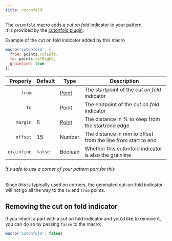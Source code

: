 ```yaml
---
title: cutonfold
---
```


The `cutonfold` macro adds a _cut on fold_ indicator to your pattern.\
It is provided by the [cutonfold plugin](/reference/plugins/cutonfold).

<Example part="plugin_cutonfold">
Example of the cut on fold indicator added by this macro
</Example>

```js
macro('cutonfold', {
  from: points.cofLeft,
  to: points.cofRight,
  grainline: true
})
```

| Property    | Default | Type                | Description |
|------------:|---------|---------------------|-------------|
| `from`      |         | [Point](/reference/api/point) | The startpoint of the _cut on fold_ indicator |
| `to`        |         | [Point](/reference/api/point) | The endpoint of the _cut on fold_ indicator |
| `margin`    | 5       | [Point](/reference/api/point) | The distance in % to keep from the start/end edge |
| `offset`    | 15      | Number              | The distance in mm to offset from the line from start to end |
| `grainline` | `false` | Boolean             | Whether this cutonfold indicator is also the grainline |

<Note>

###### It's safe to use a corner of your pattern part for this

Since this is typically used on corners, the generated cut-on-fold indicator
will not go all the way to the `to` and `from` points.

</Note>

## Removing the cut on fold indicator

If you inherit a part with a cut on fold indicator and you'd like to remove it,
you can do so by passing `false` to the macro:

```js
macro('cutonfold', false)
```
